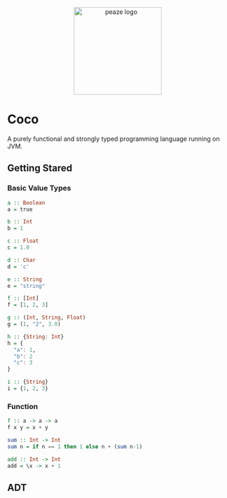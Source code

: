 <div align=center>
<img src="https://raw.githubusercontent.com/pzque/coco/master/doc/coco-logo.png?token=ACTGKU3GKZ2JHEA2NUKOZGC56TIY4" width="200" alt="peaze logo"/>
</div>

# Coco
A purely functional and strongly typed programming language running on JVM.

## Getting Stared

### Basic Value Types
```haskell
a :: Boolean
a = true

b :: Int
b = 1

c :: Float
c = 1.0

d :: Char        
d = 'c'  

e :: String     
e = "string"

f :: [Int]
f = [1, 2, 3]  

g :: (Int, String, Float) 
g = (1, "2", 3.0)

h :: {String: Int}
h = {       
  "a": 1,
  "b": 2
  "c": 3
}             

i :: {String}
i = {1, 2, 3}
```

### Function
```haskell
f :: a -> a -> a
f x y = x + y 

sum :: Int -> Int
sum n = if n == 1 then 1 else n + (sum n-1)

add :: Int -> Int
add = \x -> x + 1
```

## ADT
```haskell

```

